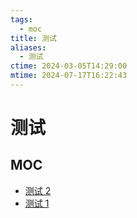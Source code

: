 ```yaml
---
tags:
  - moc
title: 测试
aliases:
  - 测试
ctime: 2024-03-05T14:29:00
mtime: 2024-07-17T16:22:43
---
```


# 测试

## MOC

<!-- QueryToSerialize: list without id "[" + aliases[0] + "](./" + file.name + ".md)" where econtains(mocs, "测试") sort mtime -->
<!-- SerializedQuery: list without id "[" + aliases[0] + "](./" + file.name + ".md)" where econtains(mocs, "测试") sort mtime -->
- [测试 2](./20231227175913426.md)
- [测试 1](./20231227175836027.md)
<!-- SerializedQuery END -->
